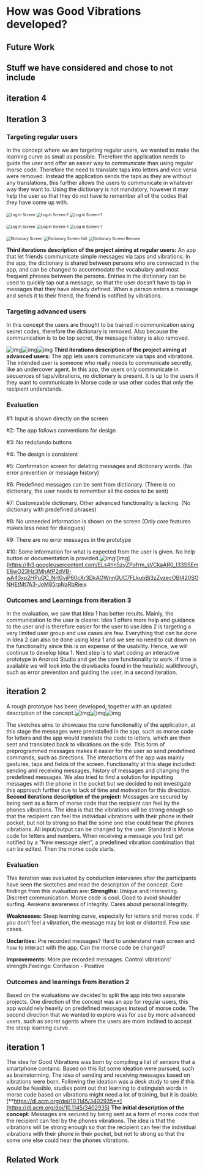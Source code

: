 # How was Good Vibrations developed?
## Future Work
## Stuff we have considered and chose to not include
## iteration 4

## Iteration 3

### Targeting regular users

In the concept where we are targeting regular users, we wanted to make the learning curve as small as possible. Therefore the application needs to guide the user and offer an easier way to communicate than using regular morse code. Therefore the need to translate taps into letters and vice versa were removed. Instead the application sends the taps as they are without any translations, this further allows the users to communicate in whatever way they want to. Using the dictionary is not mandatory, however it may help the user so that they do not have to remember all of the codes that they have come up with.

<img src="images\Log in Screen.png" alt="Log in Screen" style="zoom:70%;" /> <img src="images\Log in Screen-1.png" alt="Log in Screen-1" style="zoom:70%;" /> <img src="images\Send Message Screen (1)-1602833993789.png" alt="Log in Screen-1" style="zoom:70%;" /> 

<img src="images\Contacts Screen.png" alt="Log in Screen" style="zoom:70%;" /> <img src="images\Messages Screen.png" alt="Log in Screen-1" style="zoom:70%;" /> <img src="images\Settings Screen.png" alt="Log in Screen-1" style="zoom:70%;" /> 

<img src="images\Dictionary Screen.png" alt="Dictionary Screen" style="zoom:70%;" /> <img src="images\Dictionary Screen Edit.png" alt="Dictionary Screen Edit" style="zoom:70%;" /> <img src="images\Dictionary Screen 1.png" alt="Dictionary Screen Remove" style="zoom:70%;" />

**Third iterations description of the project aiming at regular users:** An app that let friends communicate simple messages via taps and vibrations. In the app, the dictionary is shared between persons who are connected in the app, and can be changed to accommodate the vocabulary and most frequent phrases between the persons. Entries in the dictionary can be used to quickly tap out a message, so that the user doesn’t have to tap in messages that they have already defined. When a person enters a message and sends it to their friend, the friend is notified by vibrations.

### Targeting advanced users

In this concept the users are thought to be trained in communication using secret codes, therefore the dictionary is removed. Also because the communication is to be top secret, the message history is also removed.

![img](https://lh3.googleusercontent.com/ngCFQyyBBnoBIHHNI8Q30HYm7LRFXDK67U4ddOjeuB7FHbAm5a4qNlRKcFaEwqlhLfIgEjCPMMq_SmiJr6gXtHr61brqY7IuCtY1qXlKiKRs8JCxtWMpsc2WQXCe8fYun2CscrCk)![img](https://lh5.googleusercontent.com/LVp8WwCYOFCJbjIg23r8cKgisxW7xeyk3nSmMeQbApnFs2B7swOM60IO_WVgrNwo7M_BVwcJJCKPjvIgH6D_tbLcOnUz322bN7p1IkfAil3fshALcwMCnctxXn9sG-mPFa1caG8H)![img](https://lh5.googleusercontent.com/gk1bBjQRaQ469wfvhZqRuGxFg_G_4ufRCfJ8WOTUqS2fCqzYdUByYkzgj_CfuWwJQnQtGQeHyE1pj42QSDVOoZMBJfYO6no23eGbLruTUgDBOCcEpuaR7ObVMQZQmZUMDkrOAdsj)
**Third iterations description of the project aiming at advanced users:**  The app lets users communicate via taps and vibrations. The intended user is someone who really needs to communicate secretly, like an undercover agent. In this app, the users only communicate in sequences of taps/vibrations, no dictionary is present. It is up to the users if they want to communicate in Morse code or use other codes that only the recipient understands.

### Evaluation

#1: Input is shown directly on the screen

#2: The app follows conventions for design

#3: No redo/undo buttons

#4: The design is consistent

#5: Confirmation screen for deleting messages and dictionary words. (No error prevention or message history)

#6: Predefined messages can be sent from dictionary. (There is no dictionary, the user needs to remember all the codes to be sent)

#7: Customizable dictionary. Other advanced functionality is lacking. (No dictionary with predefined phrases)

#8: No unneeded information is shown on the screen (Only core features makes less need for dialogues)

#9: There are no error messages in the prototype

#10: Some information for what is expected from the user is given. No help button or documentation is provided.![img](https://lh3.googleusercontent.com/vTAMn9RvmgnurkY07pNDZTF8n99y32QttlS70g8DLyz9U33sjGf29SlRaJ3yPqLQRXxlJVlNXb8PKOD8t-FrK-FkJkSWhEnxuqoYsJ2a3_ESFGujYaXame04mEAZHSLPTpbnfI_G)![img](https://lh3.googleusercontent.com/ELs4hn5zyZPofrm_sVCkaAR0_I33S5EmE8wO23Hz3MhAfP2dVB-wA43xp2HPuGC_NrIGvjP60cXr3DkAOWnnGUC7FLkubBi3zZyzecOBI420SONHEtMt7A3-JoM85rpNaRbRieix

### Outcomes and Learnings from iteration 3

In the evaluation, we saw that Idea 1 has better results. Mainly, the communication to the user is clearer. Idea 1 offers more help and guidance to the user and is therefore easier for the user to use.Idea 2 is targeting a very limited user group and use cases are few. Everything that can be done in Idea 2 can also be done using Idea 1 and we see no need to cut down on the functionality since this is on expense of the usability. Hence, we will continue to develop Idea 1. Next step is to start coding an interactive prototype in Android Studio and get the core functionality to work. If time is available we will look into the drawbacks found in the heuristic walkthrough, such as error prevention and guiding the user, in a second iteration. 



## iteration 2

A rough prototype has been developed, together with an updated description of the concept.![img](https://lh4.googleusercontent.com/OY1BjJzKJjWkuRrMt1uLgXqcAGY4ydzryf8gG0QCppvU4m6w-LygNkrfldCgffh4Sv0kzcdZ8C3GXo3blMG_MyZPELCjz0-UozrUcQ22Rum8DZFvHHOZlWuin8-fOMM-EvpiqPzr)![img](https://lh4.googleusercontent.com/xoNnG4OSSjEoWfKeadQw6sZMUniiNdra18Xje6CGtsz9wv7XG--FtZ2rj4OkIg8OWpPo2iaU2WiJlY-tTuGCtSUiBirvYvghK2HQ9GC2RHA5jNhdnwHSgCycVmUSMOpPmdVjo92f)![img](https://lh5.googleusercontent.com/4xi_uCA26Juf6Q88sadBaM0Mc8lB_SvkHzfCuYW_2zls5b4z1aQVsx95ApJINRkMqK0UyIx4uqPuFJidfBd94oPv3So6gP4LT9JSL9UcraY26iF0TDPXaK_tfZQ_QV8GEgLSIlch)

The sketches aims to showcase the core functionality of the application, at this stage the messages were preinstalled in the app, such as morse code for letters and the app would translate the code to letters, which are then sent and translated back to vibrations on the side. This form of preprogrammed messages makes it easier for the user so send predefined commands, such as directions. The interactions of the app was mainly gestures, taps and fields of the screen. Functionality at this stage included: sending and receiving messages, history of messages and changing the predefined messages. We also tried to find a solution for inputting messages with the phone in the pocket but we decided to not investigate this approach further due to lack of time and motivation for this direction.
**Second iterations description of the project:** Messages are secured by being sent as a form of morse code that the recipient can feel by the phones vibrations. The idea is that the vibrations will be strong enough so that the recipient can feel the individual vibrations with their phone in their pocket, but not to strong so that the some one else could hear the phones vibrations. All input/output can be changed by the user. Standard is Morse code for letters and numbers. When receiving a message you first get notified by a “New message alert”, a predefined vibration combination that can be edited. Then the morse code starts. 

### Evaluation

This iteration was evaluated by conduction interviews after the participants have seen the sketches and read the description of the concept. Core findings from this evaluation are:
**Strengths:** Unique and interesting. Discreet communication. Morse code is cool. Good to avoid shoulder surfing. Awakens awareness of integrity. Cares about personal integrity.

**Weaknesses:** Steep learning curve, especially for letters and morse code. If you don’t feel a vibration, the message may be lost or distorted. Few use cases.

**Unclarities:** Pre recorded messages? Hard to understand main screen and how to interact with the app. Can the morse code be changed? 

**Improvements:** More pre recorded messages. Control vibrations’ strength.Feelings: Confusion - Positive

### Outcomes and learnings from iteration 2

Based on the evaluations we decided to split the app into two separate projects. One direction of the concept was an app for regular users, this app would rely heavily on predefined messages instead of morse code. 
The second direction that we wanted to explore was for use by more advanced users, such as secret agents where the users are more inclined to accept the steep learning curve.

## iteration 1

 The idea for Good Vibrations was born by compiling a list of sensors that a smartphone contains. Based on this list some ideation were pursued, such as brainstorming. The idea of sending and receiving messages based on vibrations were born. Following the ideation was a desk study to see if this would be feasible, studies point out that learning to distinguish words in morse code based on vibrations might need a lot of training, but it is doable. [**https://dl.acm.org/doi/10.1145/3402935**](https://dl.acm.org/doi/10.1145/3402935)
**The initial description of the concept:** Messages are secured by being sent as a form of morse code that the recipient can feel by the phones vibrations. The idea is that the vibrations will be strong enough so that the recipient can feel the individual vibrations with their phone in their pocket, but not to strong so that the some one else could hear the phones vibrations.

## Related Work
